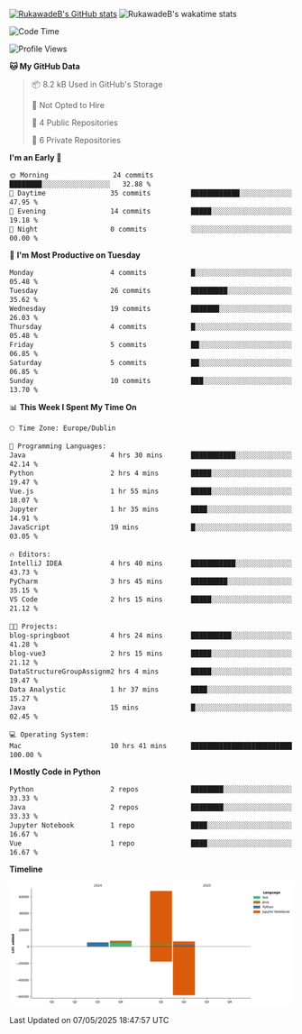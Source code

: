 
[![RukawadeB's GitHub stats](https://github-readme-stats.vercel.app/api?username=RukawadeB&hide=prs&show_icons=true&theme=omni)](https://github.com/anuraghazra/github-readme-stats)
![RukawadeB's wakatime stats](https://github-readme-stats.vercel.app/api/wakatime?username=RukawadeB)

<!--START_SECTION:waka-->
![Code Time](http://img.shields.io/badge/Code%20Time-463%20hrs%204%20mins-blue)

![Profile Views](http://img.shields.io/badge/Profile%20Views-29-blue)

**🐱 My GitHub Data** 

> 📦 8.2 kB Used in GitHub's Storage 
 > 
> 🚫 Not Opted to Hire
 > 
> 📜 4 Public Repositories 
 > 
> 🔑 6 Private Repositories 
 > 
**I'm an Early 🐤** 

```text
🌞 Morning                24 commits          ████████░░░░░░░░░░░░░░░░░   32.88 % 
🌆 Daytime                35 commits          ████████████░░░░░░░░░░░░░   47.95 % 
🌃 Evening                14 commits          █████░░░░░░░░░░░░░░░░░░░░   19.18 % 
🌙 Night                  0 commits           ░░░░░░░░░░░░░░░░░░░░░░░░░   00.00 % 
```
📅 **I'm Most Productive on Tuesday** 

```text
Monday                   4 commits           █░░░░░░░░░░░░░░░░░░░░░░░░   05.48 % 
Tuesday                  26 commits          █████████░░░░░░░░░░░░░░░░   35.62 % 
Wednesday                19 commits          ███████░░░░░░░░░░░░░░░░░░   26.03 % 
Thursday                 4 commits           █░░░░░░░░░░░░░░░░░░░░░░░░   05.48 % 
Friday                   5 commits           ██░░░░░░░░░░░░░░░░░░░░░░░   06.85 % 
Saturday                 5 commits           ██░░░░░░░░░░░░░░░░░░░░░░░   06.85 % 
Sunday                   10 commits          ███░░░░░░░░░░░░░░░░░░░░░░   13.70 % 
```


📊 **This Week I Spent My Time On** 

```text
🕑︎ Time Zone: Europe/Dublin

💬 Programming Languages: 
Java                     4 hrs 30 mins       ███████████░░░░░░░░░░░░░░   42.14 % 
Python                   2 hrs 4 mins        █████░░░░░░░░░░░░░░░░░░░░   19.47 % 
Vue.js                   1 hr 55 mins        █████░░░░░░░░░░░░░░░░░░░░   18.07 % 
Jupyter                  1 hr 35 mins        ████░░░░░░░░░░░░░░░░░░░░░   14.91 % 
JavaScript               19 mins             █░░░░░░░░░░░░░░░░░░░░░░░░   03.05 % 

🔥 Editors: 
IntelliJ IDEA            4 hrs 40 mins       ███████████░░░░░░░░░░░░░░   43.73 % 
PyCharm                  3 hrs 45 mins       █████████░░░░░░░░░░░░░░░░   35.15 % 
VS Code                  2 hrs 15 mins       █████░░░░░░░░░░░░░░░░░░░░   21.12 % 

🐱‍💻 Projects: 
blog-springboot          4 hrs 24 mins       ██████████░░░░░░░░░░░░░░░   41.28 % 
blog-vue3                2 hrs 15 mins       █████░░░░░░░░░░░░░░░░░░░░   21.12 % 
DataStructureGroupAssignm2 hrs 4 mins        █████░░░░░░░░░░░░░░░░░░░░   19.47 % 
Data Analystic           1 hr 37 mins        ████░░░░░░░░░░░░░░░░░░░░░   15.27 % 
Java                     15 mins             █░░░░░░░░░░░░░░░░░░░░░░░░   02.45 % 

💻 Operating System: 
Mac                      10 hrs 41 mins      █████████████████████████   100.00 % 
```

**I Mostly Code in Python** 

```text
Python                   2 repos             ████████░░░░░░░░░░░░░░░░░   33.33 % 
Java                     2 repos             ████████░░░░░░░░░░░░░░░░░   33.33 % 
Jupyter Notebook         1 repo              ████░░░░░░░░░░░░░░░░░░░░░   16.67 % 
Vue                      1 repo              ████░░░░░░░░░░░░░░░░░░░░░   16.67 % 
```



**Timeline**

![Lines of Code chart](https://raw.githubusercontent.com/RukawadeB/RukawadeB/main/assets/bar_graph.png)


 Last Updated on 07/05/2025 18:47:57 UTC
<!--END_SECTION:waka-->



